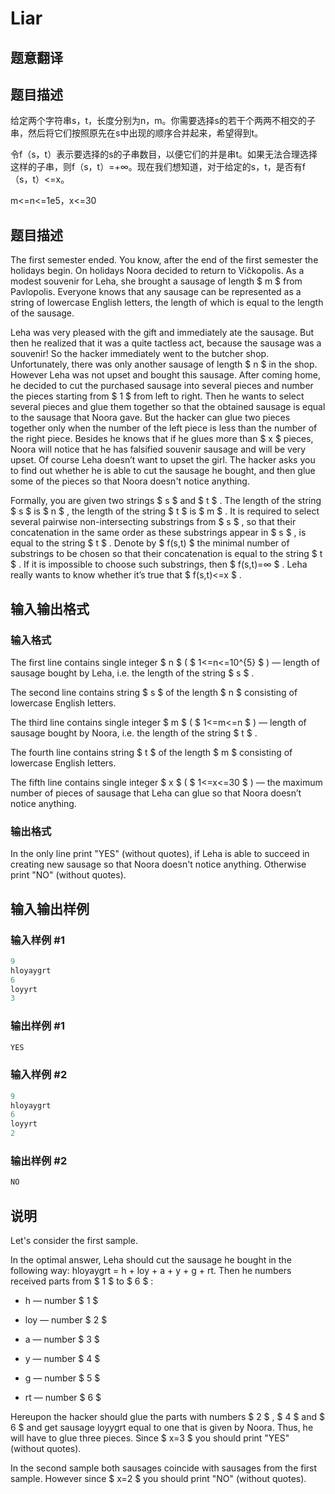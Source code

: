# Liar

## 题意翻译

## 题目描述

给定两个字符串s，t，长度分别为n，m。你需要选择s的若干个两两不相交的子串，然后将它们按照原先在s中出现的顺序合并起来，希望得到t。

令f（s，t）表示要选择的s的子串数目，以便它们的并是串t。如果无法合理选择这样的子串，则f（s，t）=+∞。现在我们想知道，对于给定的s，t，是否有f（s，t）<=x。

m<=n<=1e5，x<=30

## 题目描述

The first semester ended. You know, after the end of the first semester the holidays begin. On holidays Noora decided to return to Vičkopolis. As a modest souvenir for Leha, she brought a sausage of length $ m $ from Pavlopolis. Everyone knows that any sausage can be represented as a string of lowercase English letters, the length of which is equal to the length of the sausage.

Leha was very pleased with the gift and immediately ate the sausage. But then he realized that it was a quite tactless act, because the sausage was a souvenir! So the hacker immediately went to the butcher shop. Unfortunately, there was only another sausage of length $ n $ in the shop. However Leha was not upset and bought this sausage. After coming home, he decided to cut the purchased sausage into several pieces and number the pieces starting from $ 1 $ from left to right. Then he wants to select several pieces and glue them together so that the obtained sausage is equal to the sausage that Noora gave. But the hacker can glue two pieces together only when the number of the left piece is less than the number of the right piece. Besides he knows that if he glues more than $ x $ pieces, Noora will notice that he has falsified souvenir sausage and will be very upset. Of course Leha doesn’t want to upset the girl. The hacker asks you to find out whether he is able to cut the sausage he bought, and then glue some of the pieces so that Noora doesn't notice anything.

Formally, you are given two strings $ s $ and $ t $ . The length of the string $ s $ is $ n $ , the length of the string $ t $ is $ m $ . It is required to select several pairwise non-intersecting substrings from $ s $ , so that their concatenation in the same order as these substrings appear in $ s $ , is equal to the string $ t $ . Denote by $ f(s,t) $ the minimal number of substrings to be chosen so that their concatenation is equal to the string $ t $ . If it is impossible to choose such substrings, then $ f(s,t)=∞ $ . Leha really wants to know whether it’s true that $ f(s,t)<=x $ .

## 输入输出格式

### 输入格式

The first line contains single integer $ n $ ( $ 1<=n<=10^{5} $ ) — length of sausage bought by Leha, i.e. the length of the string $ s $ .

The second line contains string $ s $ of the length $ n $ consisting of lowercase English letters.

The third line contains single integer $ m $ ( $ 1<=m<=n $ ) — length of sausage bought by Noora, i.e. the length of the string $ t $ .

The fourth line contains string $ t $ of the length $ m $ consisting of lowercase English letters.

The fifth line contains single integer $ x $ ( $ 1<=x<=30 $ ) — the maximum number of pieces of sausage that Leha can glue so that Noora doesn’t notice anything.

### 输出格式

In the only line print "YES" (without quotes), if Leha is able to succeed in creating new sausage so that Noora doesn't notice anything. Otherwise print "NO" (without quotes).

## 输入输出样例

### 输入样例 #1

```cpp
9
hloyaygrt
6
loyyrt
3

```
### 输出样例 #1

```cpp
YES

```
### 输入样例 #2

```cpp
9
hloyaygrt
6
loyyrt
2

```
### 输出样例 #2

```cpp
NO

```
## 说明

Let's consider the first sample.

In the optimal answer, Leha should cut the sausage he bought in the following way: hloyaygrt = h + loy + a + y + g + rt. Then he numbers received parts from $ 1 $ to $ 6 $ :

- h — number $ 1 $

- loy — number $ 2 $

- a — number $ 3 $

- y — number $ 4 $

- g — number $ 5 $

- rt — number $ 6 $

Hereupon the hacker should glue the parts with numbers $ 2 $ , $ 4 $ and $ 6 $ and get sausage loyygrt equal to one that is given by Noora. Thus, he will have to glue three pieces. Since $ x=3 $ you should print "YES" (without quotes).

In the second sample both sausages coincide with sausages from the first sample. However since $ x=2 $ you should print "NO" (without quotes).

